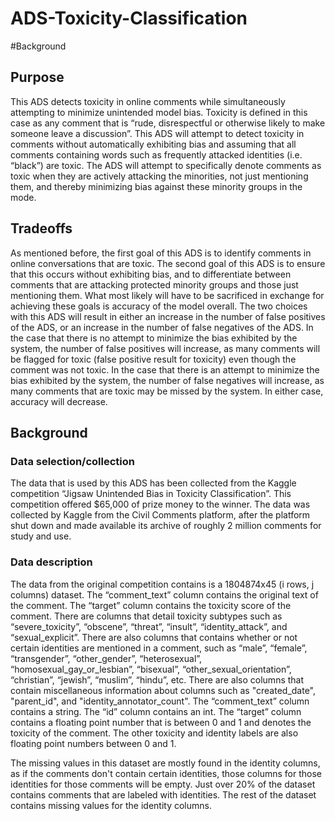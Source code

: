 # ADS-Toxicity-Classification

#Background


## Purpose

This ADS detects toxicity in online comments while simultaneously attempting to minimize unintended model bias. Toxicity is defined in this case as any comment that is “rude, disrespectful or otherwise likely to make someone leave a discussion”. This ADS will attempt to detect toxicity in comments without automatically exhibiting bias and assuming that all comments containing words such as frequently attacked identities (i.e. “black”) are toxic. The ADS will attempt to specifically denote comments as toxic when they are actively attacking the minorities, not just mentioning them, and thereby minimizing bias against these minority groups in the mode.


## Tradeoffs

As mentioned before, the first goal of this ADS is to identify comments in online conversations that are toxic. The second goal of this ADS is to ensure that this occurs without exhibiting bias, and to differentiate between comments that are attacking protected minority groups and those just mentioning them. What most likely will have to be sacrificed in exchange for achieving these goals is accuracy of the model overall. The two choices with this ADS will result in either an increase in the number of false positives of the ADS, or an increase in the number of false negatives of the ADS. In the case that there is no attempt to minimize the bias exhibited by the system, the number of false positives will increase, as many comments will be flagged for toxic (false positive result for toxicity) even though the comment was not toxic. In the case that there is an attempt to minimize the bias exhibited by the system, the number of false negatives will increase, as many comments that are toxic may be missed by the system. In either case, accuracy will decrease.
## Background
### Data selection/collection
The data that is used by this ADS has been collected from the Kaggle competition “Jigsaw Unintended Bias in Toxicity Classification”. This competition offered $65,000 of prize money to the winner. The data was collected by Kaggle from the Civil Comments platform, after the platform shut down and made available its archive of roughly 2 million comments for study and use.

### Data description
The data from the original competition contains is a 1804874x45 (i rows, j columns) dataset. The “comment_text” column contains the original text of the comment. The “target” column contains the toxicity score of the comment. There are columns that detail toxicity subtypes such as “severe_toxicity”, “obscene”, “threat”, “insult”, “identity_attack”, and “sexual_explicit”. There are also columns that contains whether or not certain identities are mentioned in a comment, such as “male”, “female”, “transgender”, “other_gender”, “heterosexual”, “homosexual_gay_or_lesbian”, “bisexual”, “other_sexual_orientation”, “christian”, “jewish”, “muslim”, “hindu”, etc. There are also columns that contain miscellaneous information about columns such as "created_date", "parent_id", and "identity_annotator_count".
The “comment_text” column contains a string. The “id” column contains an int. The “target” column contains a floating point number that is between 0 and 1 and denotes the toxicity of the comment. The other toxicity and identity labels are also floating point numbers between 0 and 1.

The missing values in this dataset are mostly found in the identity columns, as if the comments don't contain certain identities, those columns for those identities for those comments will be empty. Just over 20% of the dataset contains comments that are labeled with identities. The rest of the dataset contains missing values for the identity columns.
